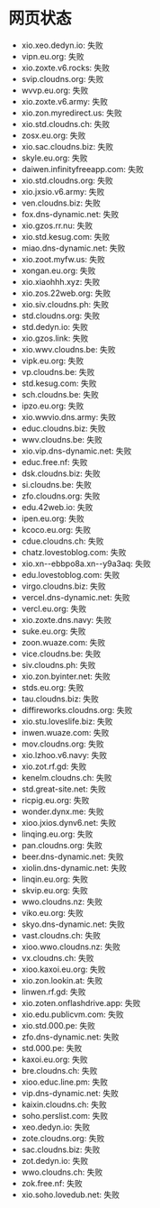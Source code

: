 # 网页状态
- xio.xeo.dedyn.io: 失败
- vipn.eu.org: 失败
- xio.zoxte.v6.rocks: 失败
- svip.cloudns.org: 失败
- wvvp.eu.org: 失败
- xio.zoxte.v6.army: 失败
- xio.zon.myredirect.us: 失败
- xio.std.cloudns.ch: 失败
- zosx.eu.org: 失败
- xio.sac.cloudns.biz: 失败
- skyle.eu.org: 失败
- daiwen.infinityfreeapp.com: 失败
- xio.std.cloudns.org: 失败
- xio.jxsio.v6.army: 失败
- ven.cloudns.biz: 失败
- fox.dns-dynamic.net: 失败
- xio.gzos.rr.nu: 失败
- xio.std.kesug.com: 失败
- miao.dns-dynamic.net: 失败
- xio.zoot.myfw.us: 失败
- xongan.eu.org: 失败
- xio.xiaohhh.xyz: 失败
- xio.zos.22web.org: 失败
- xio.siv.cloudns.ph: 失败
- std.cloudns.org: 失败
- std.dedyn.io: 失败
- xio.gzos.link: 失败
- xio.wwv.cloudns.be: 失败
- vipk.eu.org: 失败
- vp.cloudns.be: 失败
- std.kesug.com: 失败
- sch.cloudns.be: 失败
- ipzo.eu.org: 失败
- xio.wwvio.dns.army: 失败
- educ.cloudns.biz: 失败
- wwv.cloudns.be: 失败
- xio.vip.dns-dynamic.net: 失败
- educ.free.nf: 失败
- dsk.cloudns.biz: 失败
- si.cloudns.be: 失败
- zfo.cloudns.org: 失败
- edu.42web.io: 失败
- ipen.eu.org: 失败
- kcoco.eu.org: 失败
- cdue.cloudns.ch: 失败
- chatz.lovestoblog.com: 失败
- xio.xn--ebbpo8a.xn--y9a3aq: 失败
- edu.lovestoblog.com: 失败
- virgo.cloudns.biz: 失败
- vercel.dns-dynamic.net: 失败
- vercl.eu.org: 失败
- xio.zoxte.dns.navy: 失败
- suke.eu.org: 失败
- zoon.wuaze.com: 失败
- vice.cloudns.be: 失败
- siv.cloudns.ph: 失败
- xio.zon.byinter.net: 失败
- stds.eu.org: 失败
- tau.cloudns.biz: 失败
- diffireworks.cloudns.org: 失败
- xio.stu.loveslife.biz: 失败
- inwen.wuaze.com: 失败
- mov.cloudns.org: 失败
- xio.lzhoo.v6.navy: 失败
- xio.zot.rf.gd: 失败
- kenelm.cloudns.ch: 失败
- std.great-site.net: 失败
- ricpig.eu.org: 失败
- wonder.dynx.me: 失败
- xioo.jxios.dynv6.net: 失败
- linqing.eu.org: 失败
- pan.cloudns.org: 失败
- beer.dns-dynamic.net: 失败
- xiolin.dns-dynamic.net: 失败
- linqin.eu.org: 失败
- skvip.eu.org: 失败
- wwo.cloudns.nz: 失败
- viko.eu.org: 失败
- skyo.dns-dynamic.net: 失败
- vast.cloudns.ch: 失败
- xioo.wwo.cloudns.nz: 失败
- vx.cloudns.ch: 失败
- xioo.kaxoi.eu.org: 失败
- xio.zon.lookin.at: 失败
- linwen.rf.gd: 失败
- xio.zoten.onflashdrive.app: 失败
- xio.edu.publicvm.com: 失败
- xio.std.000.pe: 失败
- zfo.dns-dynamic.net: 失败
- std.000.pe: 失败
- kaxoi.eu.org: 失败
- bre.cloudns.ch: 失败
- xioo.educ.line.pm: 失败
- vip.dns-dynamic.net: 失败
- kaixin.cloudns.ch: 失败
- soho.perslist.com: 失败
- xeo.dedyn.io: 失败
- zote.cloudns.org: 失败
- sac.cloudns.biz: 失败
- zot.dedyn.io: 失败
- wwo.cloudns.ch: 失败
- zok.free.nf: 失败
- xio.soho.lovedub.net: 失败
